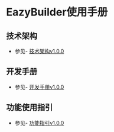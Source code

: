  

# **EazyBuilder使用手册**


## 技术架构

- 参见- [技术架构v1.0.0](./framework.md)

## 开发手册

- 参见- [开发手册v1.0.0](./developguideline.md)


## 功能使用指引

- 参见- [功能指引v1.0.0](./functionguideline.md)